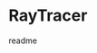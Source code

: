 # RayTracer

<snippet>
  <content><![CDATA[
# ${1:Raytracer}
This is a raytracer that creates realistic images with spheres and planes, reflections and shadows.
## Running the Program
1. `cd` into the downloaded directory and run `make` – this will create an executable file named `output`
2. run `./output 'filename'` – this will create an image name `'filename'.png`
## Changing the Image
1. Read through the Scene class – how to create spheres, planes and lights, change camera position and view
2. Read through the Material class – understand the components of a shape's material (diffuse, specular, etc.)
]]></content>
  <tabTrigger>readme</tabTrigger>
</snippet>
